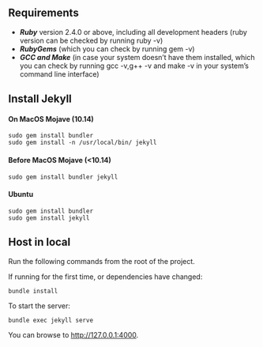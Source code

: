 ## Requirements
- ***Ruby*** version 2.4.0 or above, including all development headers (ruby version can be checked by running ruby -v)
- ***RubyGems*** (which you can check by running gem -v)
- ***GCC and Make*** (in case your system doesn’t have them installed, which you can check by running gcc -v,g++ -v and make -v in your system’s command line interface)

## Install Jekyll
#### On MacOS Mojave (10.14)
```shell
sudo gem install bundler
sudo gem install -n /usr/local/bin/ jekyll
```
#### Before MacOS Mojave (<10.14)
```shell
sudo gem install bundler jekyll
```

#### Ubuntu
```shell
sudo gem install bundler
sudo gem install jekyll
```

## Host in local

Run the following commands from the root of the project.

If running for the first time, or dependencies have changed:
```shell
bundle install
```
To start the server:
```shell
bundle exec jekyll serve
```
You can browse to http://127.0.0.1:4000.